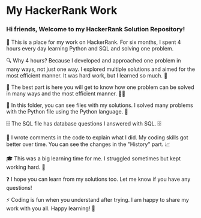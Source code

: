 # My HackerRank Work

### Hi friends, Welcome to my HackerRank Solution Repository!

🌱 This is a place for my work on HackerRank. For six months, I spent 4 hours every day learning Python and SQL and solving one problem.

🔍 Why 4 hours? Because I developed and approached one problem in many ways, not just one way. I explored multiple solutions and aimed for the most efficient manner. It was hard work, but I learned so much. 💪

🌟 The best part is here you will get to know how one problem can be solved in many ways and the most efficient manner. 🧠✨

📁 In this folder, you can see files with my solutions. I solved many problems with the Python file using the Python language. 🐍

🗄️ The SQL file has database questions I answered with SQL. 🗄️

💬 I wrote comments in the code to explain what I did. My coding skills got better over time. You can see the changes in the "History" part. 📈

🎓 This was a big learning time for me. I struggled sometimes but kept working hard. 🔄

❓ I hope you can learn from my solutions too. Let me know if you have any questions!

⚡ Coding is fun when you understand after trying. I am happy to share my work with you all. Happy learning! 🎉
